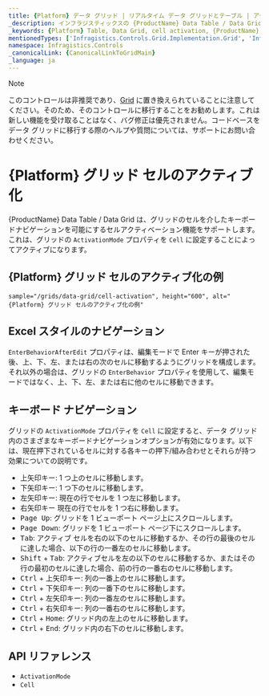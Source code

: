 ```yaml
---
title: {Platform} データ グリッド | リアルタイム データ グリッドとテーブル | アクティブ化 | インフラジスティックス
_description: インフラジスティックスの {ProductName} Data Table / Data Grid を使用して、グリッドのセルを介したキーボードナビゲーションを可能にするセルのアクティブ化機能をサポートします。{ProductName} テーブル チュートリアルを是非お試しください!
_keywords: {Platform} Table, Data Grid, cell activation, {ProductName}, Infragistics, {Platform} テーブル, データ グリッド, セルのアクティブ化, インフラジスティックス
mentionedTypes: ['Infragistics.Controls.Grid.Implementation.Grid', 'Infragistics.Controls.Grid.Implementation.GridActivationMode']
namespace: Infragistics.Controls
_canonicalLink: {CanonicalLinkToGridMain}
_language: ja
---
```


<!-- Blazor, WebComponents -->

> [!Note]
このコントロールは非推奨であり、[Grid](../data-grid.md) に置き換えられていることに注意してください。そのため、そのコントロールに移行することをお勧めします。これは新しい機能を受け取ることはなく、バグ修正は優先されません。コードベースをデータ グリッドに移行する際のヘルプや質問については、サポートにお問い合わせください。

<!-- end: Blazor, WebComponents -->

# {Platform} グリッド セルのアクティブ化

{ProductName} Data Table / Data Grid は、グリッドのセルを介したキーボードナビゲーションを可能にするセルアクティベーション機能をサポートします。これは、グリッドの `ActivationMode` プロパティを `Cell` に設定することによってアクティブになります。

## {Platform} グリッド セルのアクティブ化の例


`sample="/grids/data-grid/cell-activation", height="600", alt="{Platform} グリッド セルのアクティブ化の例"`



<div class="divider--half"></div>

## Excel スタイルのナビゲーション

`EnterBehaviorAfterEdit` プロパティは、編集モードで Enter キーが押された後、上、下、左、または右の次のセルに移動するようにグリッドを構成します。それ以外の場合は、グリッドの `EnterBehavior` プロパティを使用して、編集モードではなく、上、下、左、または右に他のセルに移動できます。

## キーボード ナビゲーション

グリッドの `ActivationMode` プロパティを `Cell` に設定すると、データ グリッド内のさまざまなキーボードナビゲーションオプションが有効になります。以下は、現在押下されているセルに対する各キーの押下/組み合わせとそれらが持つ効果についての説明です。

- <kbd>上矢印キー</kbd>: 1 つ上のセルに移動します。
- <kbd>下矢印キー</kbd>: 1 つ下のセルに移動します。
- <kbd>左矢印キー</kbd>: 現在の行でセルを 1 つ左に移動します。
- <kbd>右矢印キー</kbd> 現在の行でセルを 1 つ右に移動します。
- <kbd>Page Up</kbd>: グリッドを 1 ビューポート ページ上にスクロールします。
- <kbd>Page Down</kbd>: グリッドを 1 ビューポート ページ下にスクロールします。
- <kbd>Tab</kbd>: アクティブ セルを右の以下のセルに移動するか、その行の最後のセルに達した場合、以下の行の一番左のセルに移動します。
- <kbd>Shift</kbd> + <kbd>Tab</kbd>: アクティブセルを左の以下のセルに移動するか、またはその行の最初のセルに達した場合、前の行の一番右のセルに移動します。
- <kbd>Ctrl</kbd> + <kbd>上矢印キー</kbd>: 列の一番上のセルに移動します。
- <kbd>Ctrl</kbd> + <kbd>下矢印キー</kbd>: 列の一番下のセルに移動します。
- <kbd>Ctrl</kbd> + <kbd>左矢印キー</kbd>: 列の一番左のセルに移動します。
- <kbd>Ctrl</kbd> + <kbd>右矢印キー</kbd>: 列の一番右のセルに移動します。
- <kbd>Ctrl</kbd> + <kbd>Home</kbd>: グリッド内の左上のセルに移動します。
- <kbd>Ctrl</kbd> + <kbd>End</kbd>: グリッド内の右下のセルに移動します。

## API リファレンス

 - `ActivationMode`
 - `Cell`
